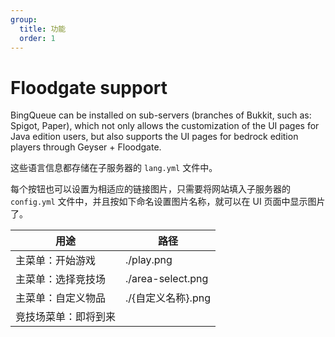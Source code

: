 ```yaml
---
group:
  title: 功能
  order: 1
---
```


# Floodgate support

BingQueue can be installed on sub-servers (branches of Bukkit, such as: Spigot, Paper), which not only allows the customization of the UI pages for Java edition users, but also supports the UI pages for bedrock edition players through Geyser + Floodgate.

这些语言信息都存储在子服务器的 `lang.yml` 文件中。

每个按钮也可以设置为相适应的链接图片，只需要将网站填入子服务器的 `config.yml` 文件中，并且按如下命名设置图片名称，就可以在 UI 页面中显示图片了。

| 用途         | 路径                |
| ---------- | ----------------- |
| 主菜单：开始游戏   | ./play.png        |
| 主菜单：选择竞技场  | ./area-select.png |
| 主菜单：自定义物品  | ./{自定义名称}.png     |
| 竞技场菜单：即将到来 |                   |
